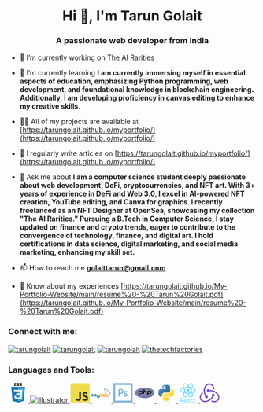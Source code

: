<h1 align="center">Hi 👋, I'm Tarun Golait</h1>
<h3 align="center">A passionate web developer from India</h3>

- 🔭 I’m currently working on [The AI Rarities](https://opensea.io/collection/the-ai-rarities)

- 🌱 I’m currently learning **I am currently immersing myself in essential aspects of education, emphasizing Python programming, web development, and foundational knowledge in blockchain engineering. Additionally, I am developing proficiency in canvas editing to enhance my creative skills.**

- 👨‍💻 All of my projects are available at [https://tarungolait.github.io/myportfolio/](https://tarungolait.github.io/myportfolio/)

- 📝 I regularly write articles on [https://tarungolait.github.io/myportfolio/](https://tarungolait.github.io/myportfolio/)

- 💬 Ask me about **I am a computer science student deeply passionate about web development, DeFi, cryptocurrencies, and NFT art. With 3+ years of experience in DeFi and Web 3.0, I excel in AI-powered NFT creation, YouTube editing, and Canva for graphics. I recently freelanced as an NFT Designer at OpenSea, showcasing my collection "The AI Rarities." Pursuing a B.Tech in Computer Science, I stay updated on finance and crypto trends, eager to contribute to the convergence of technology, finance, and digital art. I hold certifications in data science, digital marketing, and social media marketing, enhancing my skill set.**

- 📫 How to reach me **golaittarun@gmail.com**

- 📄 Know about my experiences [https://tarungolait.github.io/My-Portfolio-Website/main/resume%20-%20Tarun%20Golait.pdf](https://tarungolait.github.io/My-Portfolio-Website/main/resume%20-%20Tarun%20Golait.pdf)

<h3 align="left">Connect with me:</h3>
<p align="left">
<a href="https://twitter.com/tarungolait" target="blank"><img align="center" src="https://raw.githubusercontent.com/rahuldkjain/github-profile-readme-generator/master/src/images/icons/Social/twitter.svg" alt="tarungolait" height="30" width="40" /></a>
<a href="www.linkedin.com/in/tarun-golait-36834a282" target="blank"><img align="center" src="https://raw.githubusercontent.com/rahuldkjain/github-profile-readme-generator/master/src/images/icons/Social/linked-in-alt.svg" alt="tarungolait" height="30" width="40" /></a>
<a href="https://instagram.com/tarungolait" target="blank"><img align="center" src="https://raw.githubusercontent.com/rahuldkjain/github-profile-readme-generator/master/src/images/icons/Social/instagram.svg" alt="tarungolait" height="30" width="40" /></a>
<a href="https://youtube.com/@thetechfactories?si=AhswIddThCJU1pRL" target="blank"><img align="center" src="https://raw.githubusercontent.com/rahuldkjain/github-profile-readme-generator/master/src/images/icons/Social/youtube.svg" alt="thetechfactories" height="30" width="40" /></a>
</p>

<h3 align="left">Languages and Tools:</h3>
<p align="left"> <a href="https://www.w3schools.com/css/" target="_blank" rel="noreferrer"> <img src="https://raw.githubusercontent.com/devicons/devicon/master/icons/css3/css3-original-wordmark.svg" alt="css3" width="40" height="40"/> </a> <a href="https://www.adobe.com/in/products/illustrator.html" target="_blank" rel="noreferrer"> <img src="https://www.vectorlogo.zone/logos/adobe_illustrator/adobe_illustrator-icon.svg" alt="illustrator" width="40" height="40"/> </a> <a href="https://developer.mozilla.org/en-US/docs/Web/JavaScript" target="_blank" rel="noreferrer"> <img src="https://raw.githubusercontent.com/devicons/devicon/master/icons/javascript/javascript-original.svg" alt="javascript" width="40" height="40"/> </a> <a href="https://www.mysql.com/" target="_blank" rel="noreferrer"> <img src="https://raw.githubusercontent.com/devicons/devicon/master/icons/mysql/mysql-original-wordmark.svg" alt="mysql" width="40" height="40"/> </a> <a href="https://www.photoshop.com/en" target="_blank" rel="noreferrer"> <img src="https://raw.githubusercontent.com/devicons/devicon/master/icons/photoshop/photoshop-line.svg" alt="photoshop" width="40" height="40"/> </a> <a href="https://www.php.net" target="_blank" rel="noreferrer"> <img src="https://raw.githubusercontent.com/devicons/devicon/master/icons/php/php-original.svg" alt="php" width="40" height="40"/> </a> <a href="https://www.python.org" target="_blank" rel="noreferrer"> <img src="https://raw.githubusercontent.com/devicons/devicon/master/icons/python/python-original.svg" alt="python" width="40" height="40"/> </a> <a href="https://reactjs.org/" target="_blank" rel="noreferrer"> <img src="https://raw.githubusercontent.com/devicons/devicon/master/icons/react/react-original-wordmark.svg" alt="react" width="40" height="40"/> </a> <a href="https://redux.js.org" target="_blank" rel="noreferrer"> <img src="https://raw.githubusercontent.com/devicons/devicon/master/icons/redux/redux-original.svg" alt="redux" width="40" height="40"/> </a> </p>
